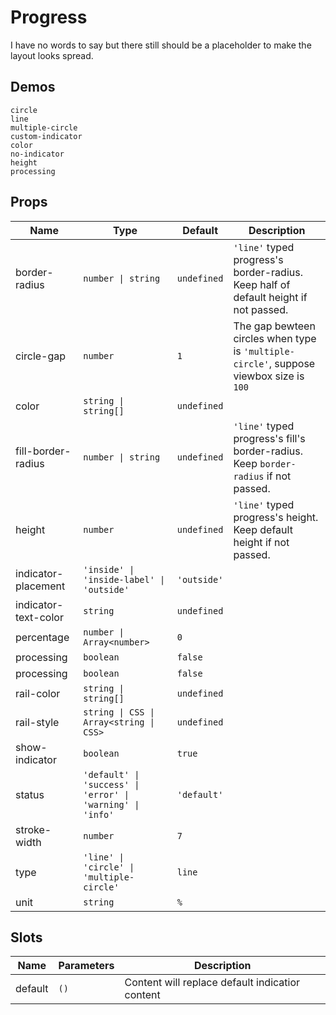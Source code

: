 # Progress

I have no words to say but there still should be a placeholder to make the layout looks spread.

## Demos

```demo
circle
line
multiple-circle
custom-indicator
color
no-indicator
height
processing
```

## Props

| Name | Type | Default | Description |
| --- | --- | --- | --- |
| border-radius | `number \| string` | `undefined` | `'line'` typed progress's border-radius. Keep half of default height if not passed. |
| circle-gap | `number` | `1` | The gap bewteen circles when type is `'multiple-circle'`, suppose viewbox size is `100` |
| color | `string \| string[]` | `undefined` |  |
| fill-border-radius | `number \| string` | `undefined` | `'line'` typed progress's fill's border-radius. Keep `border-radius` if not passed. |
| height | `number` | `undefined` | `'line'` typed progress's height. Keep default height if not passed. |
| indicator-placement | `'inside' \| 'inside-label' \| 'outside'` | `'outside'` |  |
| indicator-text-color | `string` | `undefined` |  |
| percentage | `number \| Array<number>` | `0` |  |
| processing | `boolean` | `false` |  |
| processing | `boolean` | `false` |  |
| rail-color | `string \| string[]` | `undefined` |  |
| rail-style | `string \| CSS \| Array<string \| CSS>` | `undefined` |  |
| show-indicator | `boolean` | `true` |  |
| status | `'default' \| 'success' \| 'error' \| 'warning' \| 'info'` | `'default'` |  |
| stroke-width | `number` | `7` |  |
| type | `'line' \| 'circle' \| 'multiple-circle'` | `line` |  |
| unit | `string` | `%` |  |

## Slots

| Name    | Parameters | Description                                     |
| ------- | ---------- | ----------------------------------------------- |
| default | `()`       | Content will replace default indicatior content |
